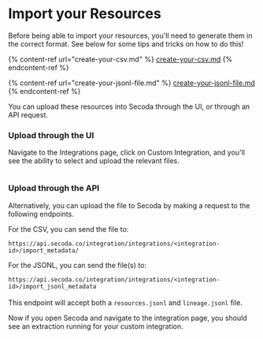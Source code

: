 # Import your Resources

Before being able to import your resources, you'll need to generate them in the correct format. See below for some tips and tricks on how to do this!

{% content-ref url="create-your-csv.md" %}
[create-your-csv.md](create-your-csv.md)
{% endcontent-ref %}

{% content-ref url="create-your-jsonl-file.md" %}
[create-your-jsonl-file.md](create-your-jsonl-file.md)
{% endcontent-ref %}

You can upload these resources into Secoda through the UI, or through an API request.

### Upload through the UI

Navigate to the Integrations page, click on Custom Integration, and you'll see the ability to select and upload the relevant files.

<figure><img src="https://secoda-public-media-assets.s3.amazonaws.com/6b45de04-6904-4738-bd11-086b6b1b8dea.png" alt=""></figure>

### Upload through the API

Alternatively, you can upload the file to Secoda by making a request to the following endpoints.

For the CSV, you can send the file to:

`https://api.secoda.co/integration/integrations/<integration-id>/import_metadata/`

For the JSONL, you can send the file(s) to:

`https://api.secoda.co/integration/integrations/<integration-id>/import_jsonl_metadata`\
\
This endpoint will accept both a `resources.jsonl` and `lineage.jsonl` file.&#x20;

Now if you open Secoda and navigate to the integration page, you should see an extraction running for your custom integration.
